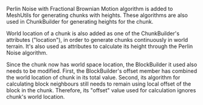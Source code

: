﻿Perlin Noise with Fractional Brownian Motion algorithm is added to MeshUtils for generating chunks with heights. These algorithms are also used in ChunkBuilder for generating heights for the chunk.

World location of a chunk is also added as one of the ChunkBuilder's attributes ("location"), in order to generate chunks continuously in world terrain. It's also used as attributes to calculate its height through the Perlin Noise algorithm.

Since the chunk now has world space location, the BlockBuilder it used also needs to be modified. First, the BlockBuilder's offset member has combined the world location of chunk in its total value.
 Second, its algorithm for calculating block neighbours still needs to remain using local offset of the block in the chunk. Therefore, its "offset" value used for calculation ignores chunk's world location.